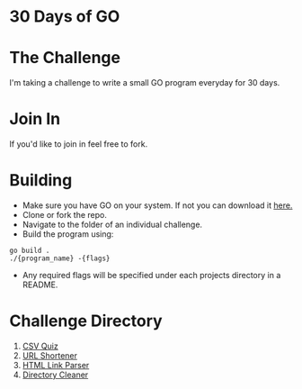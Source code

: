 # 30 Days of GO

# The Challenge
I'm taking a challenge to write a small GO program everyday for 30 days.

# Join In
If you'd like to join in feel free to fork.

# Building
- Make sure you have GO on your system. If not you can download it [here.](https://golang.org/doc/install)
- Clone or fork the repo.
- Navigate to the folder of an individual challenge.
- Build the program using:
````
go build .
./{program_name} -{flags}
````
- Any required flags will be specified under each projects directory in a README.

# Challenge Directory

1. [CSV Quiz](/csv_quiz)
2. [URL Shortener](/url_shortener)
3. [HTML Link Parser](/html_link_parser)
4. [Directory Cleaner](/directory_cleanup)
